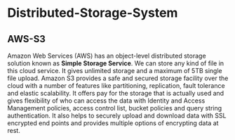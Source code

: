 # Distributed-Storage-System
## AWS-S3
Amazon Web Services (AWS) has an object-level distributed storage solution known as **Simple Storage Service**. We can store any kind of file in this cloud service. It gives unlimited storage and a maximum of 5TB single file upload. Amazon S3 provides a safe and secured storage facility over the cloud with a number of features like partitioning, replication, fault tolerance and elastic scalability. It offers pay for the storage that is actually used and gives flexibility of who can access the data with Identity and Access Management policies, access control list, bucket policies and query string authentication. It also helps to securely upload and download data with SSL encrypted end points and provides multiple options of encrypting data at rest.


